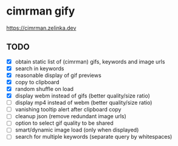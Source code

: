 # cimrman gify

https://cimrman.zelinka.dev

## TODO
- [x] obtain static list of (cimrman) gifs, keywords and image urls
- [x] search in keywords
- [x] reasonable display of gif previews
- [x] copy to clipboard
- [x] random shuffle on load
- [x] display webm instead of gifs (better quality/size ratio)
- [ ] display mp4 instead of webm (better quality/size ratio)
- [ ] vanishing tooltip alert after clipboard copy
- [ ] cleanup json (remove redundant image urls)
- [ ] option to select gif quality to be shared
- [ ] smart/dynamic image load (only when displayed)
- [ ] search for multiple keywords (separate query by whitespaces)
